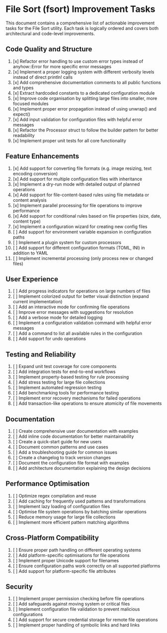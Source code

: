 # File Sort (fsort) Improvement Tasks

This document contains a comprehensive list of actionable improvement tasks for the File Sort utility. Each task is
logically ordered and covers both architectural and code-level improvements.

## Code Quality and Structure

1. [x] Refactor error handling to use custom error types instead of anyhow::Error for more specific error messages
2. [x] Implement a proper logging system with different verbosity levels instead of direct println! calls
3. [x] Add comprehensive documentation comments to all public functions and types
4. [x] Extract hardcoded constants to a dedicated configuration module
5. [x] Improve code organisation by splitting large files into smaller, more focused modules
6. [x] Implement proper error propagation instead of using unwrap() and expect()
7. [x] Add input validation for configuration files with helpful error messages
8. [x] Refactor the Processor struct to follow the builder pattern for better readability
9. [x] Implement proper unit tests for all core functionality

## Feature Enhancements

1. [x] Add support for converting file formats (e.g. image resizing, text encoding conversion)
2. [x] Add support for multiple configuration files with inheritance
3. [x] Implement a dry-run mode with detailed output of planned operations
4. [x] Add support for file-content-based rules using file metadata or content analysis
5. [x] Implement parallel processing for file operations to improve performance
6. [x] Add support for conditional rules based on file properties (size, date, content type)
7. [x] Implement a configuration wizard for creating new config files
8. [ ] Add support for environment variable expansion in configuration paths
9. [ ] Implement a plugin system for custom processors
10. [ ] Add support for different configuration formats (TOML, INI) in addition to YAML
11. [ ] Implement incremental processing (only process new or changed files)

## User Experience

1. [ ] Add progress indicators for operations on large numbers of files
2. [ ] Implement colorized output for better visual distinction (expand current implementation)
3. [ ] Add an interactive mode for confirming file operations
4. [ ] Improve error messages with suggestions for resolution
5. [ ] Add a verbose mode for detailed logging
6. [ ] Implement a configuration validation command with helpful error messages
7. [ ] Add a command to list all available rules in the configuration
8. [ ] Add support for undo operations

## Testing and Reliability

1. [ ] Expand unit test coverage for core components
2. [ ] Add integration tests for end-to-end workflows
3. [ ] Implement property-based testing for rule processing
4. [ ] Add stress testing for large file collections
5. [ ] Implement automated regression testing
6. [ ] Add benchmarking tools for performance testing
7. [ ] Implement error recovery mechanisms for failed operations
8. [ ] Add transaction-like operations to ensure atomicity of file movements

## Documentation

1. [ ] Create comprehensive user documentation with examples
2. [ ] Add inline code documentation for better maintainability
3. [ ] Create a quick-start guide for new users
4. [ ] Document common patterns and use cases
5. [ ] Add a troubleshooting guide for common issues
6. [ ] Create a changelog to track version changes
7. [ ] Document the configuration file format with examples
8. [ ] Add architecture documentation explaining the design decisions

## Performance Optimisation

1. [ ] Optimize regex compilation and reuse
2. [ ] Add caching for frequently used patterns and transformations
3. [ ] Implement lazy loading of configuration files
4. [ ] Optimise file system operations by batching similar operations
5. [ ] Reduce memory usage for large file collections
6. [ ] Implement more efficient pattern matching algorithms

## Cross-Platform Compatibility

1. [ ] Ensure proper path handling on different operating systems
2. [ ] Add platform-specific optimisations for file operations
3. [ ] Implement proper Unicode support for filenames
4. [ ] Ensure configuration paths work correctly on all supported platforms
5. [ ] Add support for platform-specific file attributes

## Security

1. [ ] Implement proper permission checking before file operations
2. [ ] Add safeguards against moving system or critical files
3. [ ] Implement configuration file validation to prevent malicious configurations
4. [ ] Add support for secure credential storage for remote file operations
5. [ ] Implement proper handling of symbolic links and hard links
